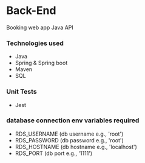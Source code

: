 # Back-End
Booking web app Java API 
### Technologies used
- Java
- Spring & Spring boot
- Maven
- SQL
### Unit Tests
- Jest
### database connection env variables required
- RDS_USERNAME (db username e.g., 'root') 
- RDS_PASSWORD (db password e.g., 'root')
- RDS_HOSTNAME (db hostname e.g., 'localhost')
- RDS_PORT (db port e.g., '1111')
